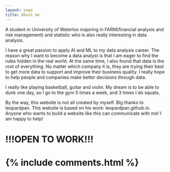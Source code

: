 ```yaml
---
layout: page
title: About me
---
```


A student in University of Waterloo majoring in FARM(financial analysis and risk management) and statistic who is also really interesting in data analysis.

I have a great passion to apply AI and ML to my data analysis career. The reason why I want to become a data analyst is that I am eager to find the rules hidden in the real world. At the same time, I also found that data is the root of everything. No matter which company it is, they are trying their best to get more data to support and improve their business quality. I really hope to help people and companies make better decisions through data.

I really like playing basketball, guitar and violin. My dream is to be able to dunk one day, so I go to the gym 5 times a week, and 3 times I do squats.

By the way, this website is not all created by myself. Big thanks to leopardpan. This website is based on his work: leopardpan.github.io. Anyone who wants to build a website like this can communicate with me! I am happy to help!

<h1> !!!OPEN TO WORK!!! <h1/>

{% include comments.html %}
